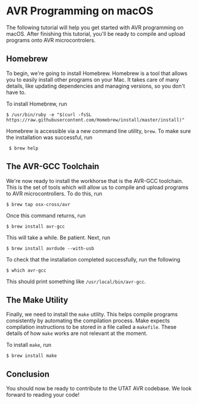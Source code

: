 # AVR Programming on macOS

The following tutorial will help you get started with AVR programming on macOS. After finishing this tutorial, you'll be ready to compile and upload programs onto AVR microcontrolers.

## Homebrew

To begin, we're going to install Homebrew. Homebrew is a tool that allows you to easily install other programs on your Mac. It takes care of many details, like updating dependencies and managing versions, so you don't have to.

To install Homebrew, run

```
$ /usr/bin/ruby -e "$(curl -fsSL https://raw.githubusercontent.com/Homebrew/install/master/install)"
```

Homebrew is accessible via a new command line utility, `brew`. To make sure the installation was successful, run

```
 $ brew help
```

## The AVR-GCC Toolchain

We're now ready to install the workhorse that is the AVR-GCC toolchain. This is the set of tools which will allow us to compile and upload programs to AVR microcontrollers. To do this, run

```
$ brew tap osx-cross/avr
```

Once this command returns, run

```
$ brew install avr-gcc
```

This will take a while. Be patient. Next, run

```
$ brew install avrdude --with-usb
```

To check that the installation completed successfully, run the following

```
$ which avr-gcc
```

This should print something like `/usr/local/bin/avr-gcc`.

## The Make Utility

Finally, we need to install the `make` utility. This helps compile programs consistently by automating the compilation process. Make expects compilation instructions to be stored in a file called a `makefile`. These details of how `make` works are not relevant at the moment.

To install `make`, run

```
$ brew install make
```

## Conclusion

You should now be ready to contribute to the UTAT AVR codebase. We look forward to reading your code!

